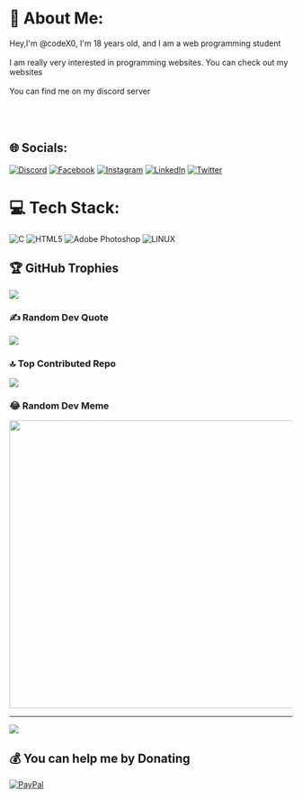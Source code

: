 # 💫 About Me:
Hey,I'm @codeX0, I'm 18 years old, and I am a web programming student<br><br>I am really very interested in programming websites. You can check out my websites<br><br>You can find me on my discord server<br><br><br><br>


## 🌐 Socials:
[![Discord](https://img.shields.io/badge/Discord-%237289DA.svg?logo=discord&logoColor=white)](https://discord.gg/b7KnusYkrf(https://discord.gg/b7KnusYkrf)) [![Facebook](https://img.shields.io/badge/Facebook-%231877F2.svg?logo=Facebook&logoColor=white)](https://facebook.com/profile.php?id=100093269545608) [![Instagram](https://img.shields.io/badge/Instagram-%23E4405F.svg?logo=Instagram&logoColor=white)](https://instagram.com/oussama_jrh) [![LinkedIn](https://img.shields.io/badge/LinkedIn-%230077B5.svg?logo=linkedin&logoColor=white)](https://linkedin.com/in/in/oussama-jrhaider-a0b106281) [![Twitter](https://img.shields.io/badge/Twitter-%231DA1F2.svg?logo=Twitter&logoColor=white)](https://twitter.com/@JrhaiderOu97733) 

# 💻 Tech Stack:
![C](https://img.shields.io/badge/c-%2300599C.svg?style=plastic&logo=c&logoColor=white) ![HTML5](https://img.shields.io/badge/html5-%23E34F26.svg?style=plastic&logo=html5&logoColor=white) ![Adobe Photoshop](https://img.shields.io/badge/adobephotoshop-%2331A8FF.svg?style=plastic&logo=adobephotoshop&logoColor=white) ![LINUX](https://img.shields.io/badge/Linux-FCC624?style=plastic&logo=linux&logoColor=black)

## 🏆 GitHub Trophies
![](https://github-profile-trophy.vercel.app/?username=oussamajrh&theme=radical&no-frame=false&no-bg=true&margin-w=4)

### ✍️ Random Dev Quote
![](https://quotes-github-readme.vercel.app/api?type=horizontal&theme=radical)

### 🔝 Top Contributed Repo
![](https://github-contributor-stats.vercel.app/api?username=oussamajrh&limit=5&theme=dark&combine_all_yearly_contributions=true)

### 😂 Random Dev Meme
<img src="https://rm.up.railway.app/" width="512px"/>

---
[![](https://visitcount.itsvg.in/api?id=oussamajrh&icon=0&color=0)](https://visitcount.itsvg.in)

  ## 💰 You can help me by Donating
  [![PayPal](https://img.shields.io/badge/PayPal-00457C?style=for-the-badge&logo=paypal&logoColor=white)](https://paypal.me/@jrhaiderGK) 

  
<!-- codeX0-beep -->
